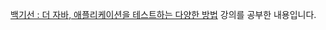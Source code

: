[백기선 : 더 자바, 애플리케이션을 테스트하는 다양한 방법](https://www.inflearn.com/course/the-java-application-test?inst=86d1fbb8) 강의를 공부한 내용입니다.  